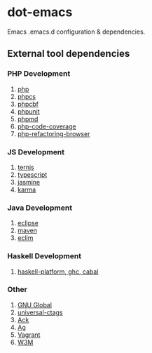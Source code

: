 dot-emacs
=========
Emacs .emacs.d configuration & dependencies.

External tool dependencies
-------------------------
### PHP Development
1. [php](https://secure.php.net/)
2. [phpcs](https://github.com/squizlabs/PHP_CodeSniffer)
3. [phpcbf](https://github.com/squizlabs/PHP_CodeSniffer)
4. [phpunit](https://github.com/sebastianbergmann/phpunit)
5. [phpmd](https://github.com/phpmd/phpmd)
6. [php-code-coverage](https://github.com/sebastianbergmann/php-code-coverage)
7. [php-refactoring-browser](https://github.com/QafooLabs/php-refactoring-browser)

### JS Development
1. [ternjs](https://github.com/ternjs/tern)
2. [typescript](https://github.com/Microsoft/TypeScript)
3. [jasmine](https://github.com/jasmine/jasmine)
4. [karma](https://github.com/karma-runner/karma)

### Java Development
1. [eclipse](https://www.eclipse.org/downloads/)
2. [maven](http://maven.apache.org/)
3. [eclim](https://github.com/ervandew/eclim)

### Haskell Development
1. [haskell-platform, ghc, cabal](https://www.haskell.org/downloads#platform)

### Other
1. [GNU Global](https://www.gnu.org/software/global/)
2. [universal-ctags](https://github.com/universal-ctags/ctags)
3. [Ack](https://github.com/petdance/ack2)
4. [Ag](https://github.com/ggreer/the_silver_searcher)
5. [Vagrant](https://github.com/mitchellh/vagrant)
6. [W3M](http://emacs-w3m.namazu.org/)

